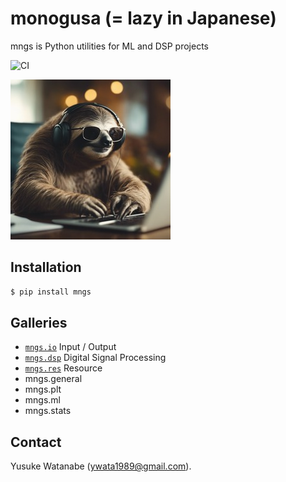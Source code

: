 # monogusa (= lazy in Japanese)
mngs is Python utilities for ML and DSP projects

![CI](https://github.com/ywatanabe1989/mngs/actions/workflows/pip_install.yml/badge.svg)

![Hard Working Sloth](./docs/hard_working_sloth.jpg)

## Installation
``` bash
$ pip install mngs
```

## Galleries
- [`mngs.io`](https://github.com/ywatanabe1989/mngs/tree/main/src/mngs/io#readme) Input / Output
- [`mngs.dsp`](https://github.com/ywatanabe1989/mngs/tree/main/src/mngs/dsp#readme) Digital Signal Processing
- [`mngs.res`](https://github.com/ywatanabe1989/mngs/tree/main/src/mngs/res#readme) Resource
- mngs.general
- mngs.plt
- mngs.ml
- mngs.stats

## Contact
Yusuke Watanabe (ywata1989@gmail.com).

